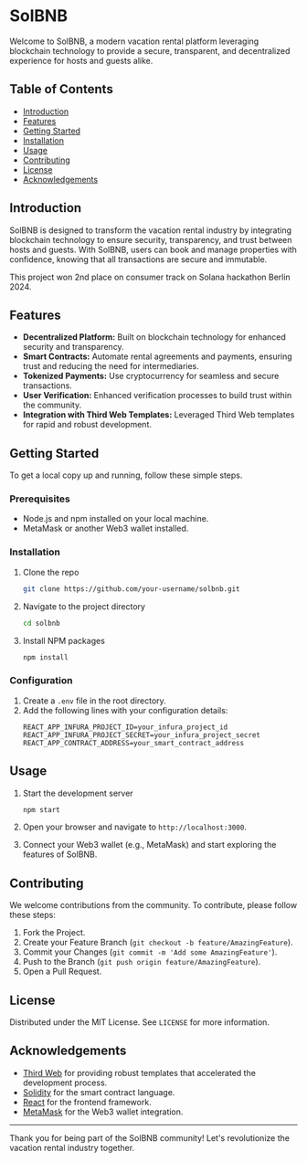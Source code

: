 # SolBNB

Welcome to SolBNB, a modern vacation rental platform leveraging blockchain technology to provide a secure, transparent, and decentralized experience for hosts and guests alike.

## Table of Contents
- [Introduction](#introduction)
- [Features](#features)
- [Getting Started](#getting-started)
- [Installation](#installation)
- [Usage](#usage)
- [Contributing](#contributing)
- [License](#license)
- [Acknowledgements](#acknowledgements)

## Introduction

SolBNB is designed to transform the vacation rental industry by integrating blockchain technology to ensure security, transparency, and trust between hosts and guests. With SolBNB, users can book and manage properties with confidence, knowing that all transactions are secure and immutable.

This project won 2nd place on consumer track on Solana hackathon Berlin 2024.

## Features

- **Decentralized Platform:** Built on blockchain technology for enhanced security and transparency.
- **Smart Contracts:** Automate rental agreements and payments, ensuring trust and reducing the need for intermediaries.
- **Tokenized Payments:** Use cryptocurrency for seamless and secure transactions.
- **User Verification:** Enhanced verification processes to build trust within the community.
- **Integration with Third Web Templates:** Leveraged Third Web templates for rapid and robust development.

## Getting Started

To get a local copy up and running, follow these simple steps.

### Prerequisites

- Node.js and npm installed on your local machine.
- MetaMask or another Web3 wallet installed.

### Installation

1. Clone the repo
   ```sh
   git clone https://github.com/your-username/solbnb.git
   ```
2. Navigate to the project directory
   ```sh
   cd solbnb
   ```
3. Install NPM packages
   ```sh
   npm install
   ```

### Configuration

1. Create a `.env` file in the root directory.
2. Add the following lines with your configuration details:
   ```env
   REACT_APP_INFURA_PROJECT_ID=your_infura_project_id
   REACT_APP_INFURA_PROJECT_SECRET=your_infura_project_secret
   REACT_APP_CONTRACT_ADDRESS=your_smart_contract_address
   ```

## Usage

1. Start the development server
   ```sh
   npm start
   ```
2. Open your browser and navigate to `http://localhost:3000`.

3. Connect your Web3 wallet (e.g., MetaMask) and start exploring the features of SolBNB.

## Contributing

We welcome contributions from the community. To contribute, please follow these steps:

1. Fork the Project.
2. Create your Feature Branch (`git checkout -b feature/AmazingFeature`).
3. Commit your Changes (`git commit -m 'Add some AmazingFeature'`).
4. Push to the Branch (`git push origin feature/AmazingFeature`).
5. Open a Pull Request.

## License

Distributed under the MIT License. See `LICENSE` for more information.


## Acknowledgements

- [Third Web](https://thirdweb.com) for providing robust templates that accelerated the development process.
- [Solidity](https://soliditylang.org) for the smart contract language.
- [React](https://reactjs.org) for the frontend framework.
- [MetaMask](https://metamask.io) for the Web3 wallet integration.

---

Thank you for being part of the SolBNB community! Let's revolutionize the vacation rental industry together.
